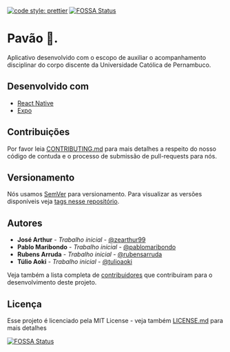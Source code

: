 [![code style: prettier](https://img.shields.io/badge/code_style-prettier-ff69b4.svg?style=flat-round)](https://github.com/prettier/prettier)
[![FOSSA Status](https://app.fossa.com/api/projects/git%2Bgithub.com%2Fpablomaribondo%2Fpavao-app.svg?type=shield)](https://app.fossa.com/projects/git%2Bgithub.com%2Fpablomaribondo%2Fpavao-app?ref=badge_shield)

# Pavão 🦚.

Aplicativo desenvolvido com o escopo de auxiliar o acompanhamento disciplinar do corpo discente da Universidade Católica de Pernambuco. 

## Desenvolvido com

* [React Native](https://facebook.github.io/react-native/)
* [Expo](https://expo.io/)

## Contribuições

Por favor leia [CONTRIBUTING.md](CONTRIBUTING.md) para mais detalhes a respeito do nosso código de contuda e o processo de submissão de pull-requests para nós.

## Versionamento

Nós usamos [SemVer](http://semver.org/) para versionamento. Para visualizar as versões disponíveis veja [tags nesse repositório](https://github.com/pablomaribondo/pavao-app/tags). 

## Autores

* **José Arthur** - *Trabalho inicial* - [@zearthur99](https://github.com/zearthur99)
* **Pablo Maribondo** - *Trabalho inicial* - [@pablomaribondo](https://github.com/pablomaribondo)
* **Rubens Arruda** - *Trabalho inicial* - [@rubensarruda](https://github.com/rubensarruda)
* **Túlio Aoki** - *Trabalho inicial* - [@tulioaoki](https://github.com/tulioaoki)

Veja também a lista completa de [contribuidores](https://github.com/pablomaribondo/pavao-app/contributors) que contribuiram para o desenvolvimento deste projeto.

## Licença

Esse projeto é licenciado pela MIT License - veja também [LICENSE.md](LICENSE.md) para mais detalhes

[![FOSSA Status](https://app.fossa.com/api/projects/git%2Bgithub.com%2Fpablomaribondo%2Fpavao-app.svg?type=large)](https://app.fossa.com/projects/git%2Bgithub.com%2Fpablomaribondo%2Fpavao-app?ref=badge_large)
